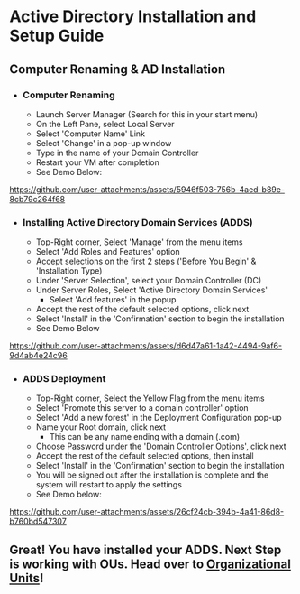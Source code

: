 # Active Directory Installation and Setup Guide

## Computer Renaming & AD Installation

* ### Computer Renaming
    - Launch Server Manager (Search for this in your start menu)
    - On the Left Pane, select Local Server
    - Select 'Computer Name' Link
    - Select 'Change' in a pop-up window
    - Type in the name of your Domain Controller
    - Restart your VM after completion
    - See Demo Below:



https://github.com/user-attachments/assets/5946f503-756b-4aed-b89e-8cb79c264f68



* ### Installing Active Directory Domain Services (ADDS)
    - Top-Right corner, Select 'Manage' from the menu items
    - Select 'Add Roles and Features' option
    - Accept selections on the first 2 steps ('Before You Begin' & 'Installation Type)
    - Under 'Server Selection', select your Domain Controller (DC)
    - Under Server Roles, Select 'Active Directory Domain Services'
        - Select 'Add features' in the popup
    - Accept the rest of the default selected options, click next
    - Select 'Install' in the 'Confirmation' section to begin the installation
    - See Demo Below





https://github.com/user-attachments/assets/d6d47a61-1a42-4494-9af6-9d4ab4e24c96




* ### ADDS Deployment
    - Top-Right corner, Select the Yellow Flag from the menu items
    - Select 'Promote this server to a domain controller' option
    - Select 'Add a new forest' in the Deployment Configuration pop-up
    - Name your Root domain, click next
        - This can be any name ending with a domain (.com)
    - Choose Password under the 'Domain Controller Options', click next
    - Accept the rest of the default selected options, then install
    - Select 'Install' in the 'Confirmation' section to begin the installation
    - You will be signed out after the installation is complete and the system will restart to apply the settings
    - See Demo below:




https://github.com/user-attachments/assets/26cf24cb-394b-4a41-86d8-b760bd547307





## Great! You have installed your ADDS. Next Step is working with OUs. Head over to <a href="https://github.com/KwaneleKhumalo/active_directory/blob/master/organizational_units/ou.md" target="_blank">Organizational Units</a>!




